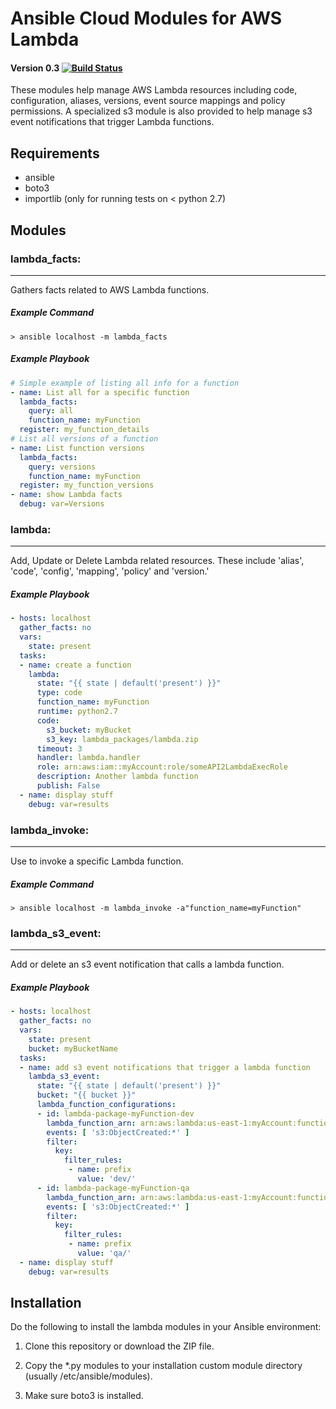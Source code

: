 # Ansible Cloud Modules for AWS Lambda
#### Version 0.3 [![Build Status](https://travis-ci.org/pjodouin/ansible-lambda.svg)](https://travis-ci.org/pjodouin/ansible-lambda)

These modules help manage AWS Lambda resources including code, configuration, aliases, versions, event source mappings and policy permissions. A specialized s3
module is also provided to help manage s3 event notifications that trigger Lambda functions.
## Requirements
- ansible
- boto3
- importlib (only for running tests on < python 2.7)

## Modules
### lambda_facts:
___
Gathers facts related to AWS Lambda functions.

##### Example Command
`> ansible localhost -m lambda_facts`

##### Example Playbook
```yaml
# Simple example of listing all info for a function
- name: List all for a specific function
  lambda_facts:
    query: all
    function_name: myFunction
  register: my_function_details
# List all versions of a function
- name: List function versions
  lambda_facts:
    query: versions
    function_name: myFunction
  register: my_function_versions
- name: show Lambda facts
  debug: var=Versions
```


### lambda:
___
Add, Update or Delete Lambda related resources. These include 'alias', 'code', 'config', 'mapping', 'policy' and 'version.'

##### Example Playbook
```yaml
- hosts: localhost
  gather_facts: no
  vars:
    state: present
  tasks:
  - name: create a function
    lambda:
      state: "{{ state | default('present') }}"
      type: code
      function_name: myFunction
      runtime: python2.7
      code:
        s3_bucket: myBucket
        s3_key: lambda_packages/lambda.zip
      timeout: 3
      handler: lambda.handler
      role: arn:aws:iam::myAccount:role/someAPI2LambdaExecRole
      description: Another lambda function
      publish: False
  - name: display stuff
    debug: var=results

```

### lambda_invoke:
___
Use to invoke a specific Lambda function.

##### Example Command
`> ansible localhost -m lambda_invoke -a"function_name=myFunction"`


### lambda_s3_event:
___
Add or delete an s3 event notification that calls a lambda function.

##### Example Playbook
```yaml
- hosts: localhost
  gather_facts: no
  vars:
    state: present
    bucket: myBucketName
  tasks:
  - name: add s3 event notifications that trigger a lambda function
    lambda_s3_event:
      state: "{{ state | default('present') }}"
      bucket: "{{ bucket }}"
      lambda_function_configurations:
      - id: lambda-package-myFunction-dev
        lambda_function_arn: arn:aws:lambda:us-east-1:myAccount:function:myFunction:Dev
        events: [ 's3:ObjectCreated:*' ]
        filter:
          key:
            filter_rules:
             - name: prefix
               value: 'dev/'
      - id: lambda-package-myFunction-qa
        lambda_function_arn: arn:aws:lambda:us-east-1:myAccount:function:myFunction:QA
        events: [ 's3:ObjectCreated:*' ]
        filter:
          key:
            filter_rules:
             - name: prefix
               value: 'qa/'
  - name: display stuff
    debug: var=results
```

## Installation

Do the following to install the lambda modules in your Ansible environment:

1. Clone this repository or download the ZIP file.

2. Copy the *.py modules to your installation custom module directory (usually /etc/ansible/modules).

3. Make sure boto3 is installed.








